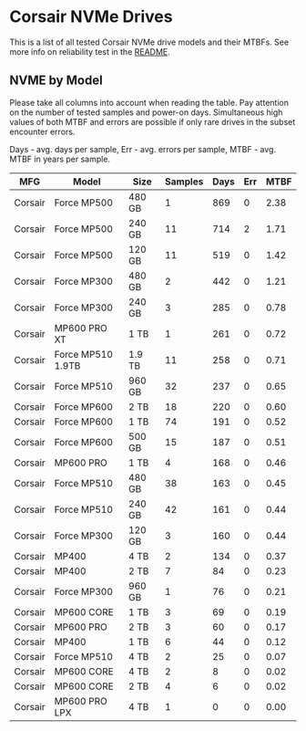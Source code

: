 Corsair NVMe Drives
===================

This is a list of all tested Corsair NVMe drive models and their MTBFs. See more
info on reliability test in the [README](https://github.com/linuxhw/SMART).

NVME by Model
------------

Please take all columns into account when reading the table. Pay attention on the
number of tested samples and power-on days. Simultaneous high values of both MTBF
and errors are possible if only rare drives in the subset encounter errors.

Days - avg. days per sample,
Err  - avg. errors per sample,
MTBF - avg. MTBF in years per sample.

| MFG       | Model              | Size   | Samples | Days  | Err   | MTBF |
|-----------|--------------------|--------|---------|-------|-------|------|
| Corsair   | Force MP500        | 480 GB | 1       | 869   | 0     | 2.38   |
| Corsair   | Force MP500        | 240 GB | 11      | 714   | 2     | 1.71   |
| Corsair   | Force MP500        | 120 GB | 11      | 519   | 0     | 1.42   |
| Corsair   | Force MP300        | 480 GB | 2       | 442   | 0     | 1.21   |
| Corsair   | Force MP300        | 240 GB | 3       | 285   | 0     | 0.78   |
| Corsair   | MP600 PRO XT       | 1 TB   | 1       | 261   | 0     | 0.72   |
| Corsair   | Force MP510 1.9TB  | 1.9 TB | 11      | 258   | 0     | 0.71   |
| Corsair   | Force MP510        | 960 GB | 32      | 237   | 0     | 0.65   |
| Corsair   | Force MP600        | 2 TB   | 18      | 220   | 0     | 0.60   |
| Corsair   | Force MP600        | 1 TB   | 74      | 191   | 0     | 0.52   |
| Corsair   | Force MP600        | 500 GB | 15      | 187   | 0     | 0.51   |
| Corsair   | MP600 PRO          | 1 TB   | 4       | 168   | 0     | 0.46   |
| Corsair   | Force MP510        | 480 GB | 38      | 163   | 0     | 0.45   |
| Corsair   | Force MP510        | 240 GB | 42      | 161   | 0     | 0.44   |
| Corsair   | Force MP300        | 120 GB | 3       | 160   | 0     | 0.44   |
| Corsair   | MP400              | 4 TB   | 2       | 134   | 0     | 0.37   |
| Corsair   | MP400              | 2 TB   | 7       | 84    | 0     | 0.23   |
| Corsair   | Force MP300        | 960 GB | 1       | 76    | 0     | 0.21   |
| Corsair   | MP600 CORE         | 1 TB   | 3       | 69    | 0     | 0.19   |
| Corsair   | MP600 PRO          | 2 TB   | 3       | 60    | 0     | 0.17   |
| Corsair   | MP400              | 1 TB   | 6       | 44    | 0     | 0.12   |
| Corsair   | Force MP510        | 4 TB   | 2       | 25    | 0     | 0.07   |
| Corsair   | MP600 CORE         | 4 TB   | 2       | 8     | 0     | 0.02   |
| Corsair   | MP600 CORE         | 2 TB   | 4       | 6     | 0     | 0.02   |
| Corsair   | MP600 PRO LPX      | 4 TB   | 1       | 0     | 0     | 0.00   |
